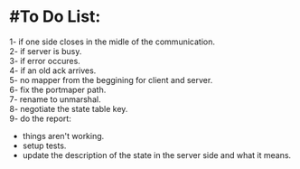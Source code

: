 #To Do List:
=================
1- if one side closes in the midle of the communication.  
2- if server is busy.  
3- if error occures.  
4- if an old ack arrives.  
5- no mapper from the beggining for client and server.  
6- fix the portmaper path.  
7- rename to unmarshal.  
8- negotiate the state table key.  
9- do the report:
  * things aren't working.  
  * setup tests.  
  * update the description of the state in the server side and what it means.  

